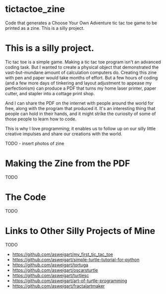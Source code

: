 # tictactoe_zine
Code that generates a Choose Your Own Adventure tic tac toe game to be printed as a zine. This is a silly project.

# This is a silly project.

Tic tac toe is a simple game. Making a tic tac toe program isn't an advanced coding task. But I wanted to create a physical object that demonstrated the vast-but-mundane amount of calculation computers do. Creating this zine with pen and paper would take months of effort. But a few hours of coding (and a few more days of tinkering and layout adjustment to appease my perfectionism) can produce a PDF that turns my home laser printer, paper cutter, and stapler into a cottage print shop.

And I can share the PDF on the internet with people around the world for free, along with the program that produced it. It's an interesting thing that people can hold in their hands, and it might strike the curiosity of some of those people to learn how to code.

This is why I love programming; it enables us to follow up on our silly little creative impulses and share our creations with the world.

TODO - insert photos of zine

# Making the Zine from the PDF

TODO

# The Code

TODO

# Links to Other Silly Projects of Mine

TODO

* https://github.com/asweigart/my_first_tic_tac_toe
* https://github.com/asweigart/simple-turtle-tutorial-for-python
* https://github.com/asweigart/tortuga
* https://github.com/asweigart/oscarsturtle
* https://github.com/asweigart/turtlesc
* https://github.com/asweigart/art-of-turtle-programming
* https://github.com/asweigart/fractalartmaker

